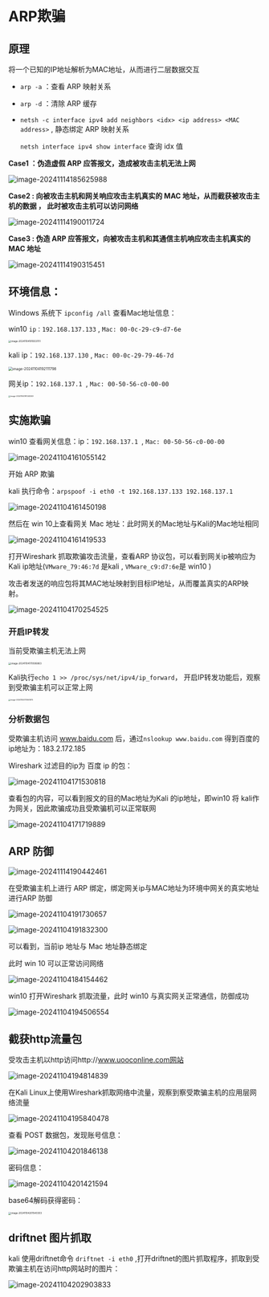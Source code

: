 # ARP欺骗



## 原理

将一个已知的IP地址解析为MAC地址，从而进行二层数据交互



- `arp -a` ：查看 ARP 映射关系

- `arp -d` ：清除 ARP 缓存

- `netsh -c interface ipv4 add neighbors <idx> <ip address> <MAC address>` ,  静态绑定 ARP 映射关系

  `netsh interface ipv4 show interface` 查询 idx 值



**Case1 ：伪造虚假 ARP 应答报文，造成被攻击主机无法上网**

![image-20241114185625988](https://s2.loli.net/2024/11/14/wxlhBr7CtXc9GzD.png)



**Case2 : 向被攻击主机和网关响应攻击主机真实的 MAC 地址，从而截获被攻击主机的数据 ， 此时被攻击主机可以访问网络**

![image-20241114190011724](https://s2.loli.net/2024/11/14/iAofFBhgmUKlv1y.png)





**Case3 : 伪造 ARP 应答报文，向被攻击主机和其通信主机响应攻击主机真实的 MAC 地址**

![image-20241114190315451](https://s2.loli.net/2024/11/14/UVcQ29eFMg3fnTu.png)





## 环境信息：

Windows 系统下 `ipconfig /all` 查看Mac地址信息：

win10 `ip：192.168.137.133` , `Mac: 00-0c-29-c9-d7-6e`

<img src="https://s2.loli.net/2024/11/04/zJhXWRFQ6Gg87Lj.png" alt="image-20241104191933701" style="zoom:33%;" />

kali ip：`192.168.137.130` , `Mac: 00-0c-29-79-46-7d`

<img src="https://s2.loli.net/2024/11/04/ZDRvw6hgGWCTYpl.png" alt="image-20241104192111798" style="zoom: 50%;" />

网关ip：`192.168.137.1 `, `Mac: 00-50-56-c0-00-00`

<img src="https://s2.loli.net/2024/11/04/8c4mo6kDjICMxHv.png" alt="image-20241104191040349" style="zoom: 25%;" />



## 实施欺骗

win10 查看网关信息：ip：`192.168.137.1 `, `Mac: 00-50-56-c0-00-00`

![image-20241104161055142](https://s2.loli.net/2024/11/04/8iZc54V9edGjLum.png)



开始 ARP 欺骗

kali 执行命令：`arpspoof -i eth0 -t 192.168.137.133 192.168.137.1`

![image-20241104161450198](https://s2.loli.net/2024/11/04/SjAnUm2bykEds9p.png)



然后在 win 10上查看网关 Mac 地址：此时网关的Mac地址与Kali的Mac地址相同

![image-20241104161419533](https://s2.loli.net/2024/11/04/WZYhsH5MluVAey7.png)



打开Wireshark 抓取欺骗攻击流量，查看ARP 协议包，可以看到网关ip被响应为Kali ip地址(`VMware_79:46:7d` 是kali , `VMware_c9:d7:6e`是 win10 )

攻击者发送的响应包将其MAC地址映射到目标IP地址，从而覆盖真实的ARP映射。

![image-20241104170254525](https://s2.loli.net/2024/11/04/28KILxrnUh1EBCA.png)





### 开启IP转发

当前受欺骗主机无法上网

<img src="https://s2.loli.net/2024/11/04/movpbOugL8e3NxA.png" alt="image-20241104170506863" style="zoom: 33%;" />



Kali执行`echo 1 >> /proc/sys/net/ipv4/ip_forward`， 开启IP转发功能后，观察到受欺骗主机可以正常上网

<img src="https://s2.loli.net/2024/11/04/QOcRFPS9fN715go.png" alt="image-20241104170941975" style="zoom: 25%;" />



### 分析数据包

受欺骗主机访问 www.baidu.com 后，通过`nslookup www.baidu.com` 得到百度的ip地址为：183.2.172.185

Wireshark 过滤目的ip为 百度 ip 的包：

![image-20241104171530818](https://s2.loli.net/2024/11/04/RwMYiNq5Io2hlmy.png)



查看包的内容，可以看到报文的目的Mac地址为Kali 的ip地址，即win10 将 kali作为网关，因此欺骗成功且受欺骗机可以正常联网

![image-20241104171719889](https://s2.loli.net/2024/11/04/pPqzHBu6gREV4Dw.png)







## ARP 防御

![image-20241114190442461](https://s2.loli.net/2024/11/14/jv6xReAdCnHi21w.png)



在受欺骗主机上进行 ARP 绑定，绑定网关ip与MAC地址为环境中网关的真实地址进行ARP 防御

![image-20241104191730657](https://s2.loli.net/2024/11/04/gti1sbmRrHNjkWy.png)

![image-20241104191832300](https://s2.loli.net/2024/11/04/X4YleHzbAgkEpZF.png)

可以看到，当前ip 地址与 Mac 地址静态绑定



此时 win 10 可以正常访问网络

![image-20241104184154462](https://s2.loli.net/2024/11/14/NrtLDJZXhGyYo5b.png)



win10 打开Wireshark 抓取流量，此时 win10 与真实网关正常通信，防御成功

![image-20241104194506554](https://s2.loli.net/2024/11/14/ZopA2gHdXWPY5FV.png)





## 截获http流量包



受攻击主机以http访问http://www.uooconline.com网站

![image-20241104194814839](https://s2.loli.net/2024/11/04/RImbCwJ6Qc1qXrg.png)



在Kali Linux上使用Wireshark抓取网络中流量，观察到察受欺骗主机的应用层网络流量

![image-20241104195840478](https://s2.loli.net/2024/11/04/PpTchaXiuLlfwbv.png)



查看 POST 数据包，发现账号信息：

![image-20241104201846138](https://s2.loli.net/2024/11/04/7gickGhQdeTzEfv.png)



密码信息：

![image-20241104201421594](https://s2.loli.net/2024/11/04/KvYoxz2majQduRD.png)



base64解码获得密码：

<img src="https://s2.loli.net/2024/11/04/VqZTalBun1w8cIU.png" alt="image-20241104201540303" style="zoom:33%;" />



## driftnet 图片抓取

kali 使用driftnet命令  `driftnet -i eth0` ,打开driftnet的图片抓取程序，抓取到受欺骗主机在访问http网站时的图片：

![image-20241104202903833](https://s2.loli.net/2024/11/04/jXrhZldgwqWmbvf.png)